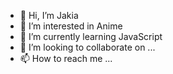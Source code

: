 - 👋 Hi, I’m Jakia
- 👀 I’m interested in Anime 
- 🌱 I’m currently learning JavaScript 
- 💞️ I’m looking to collaborate on ...
- 📫 How to reach me ...

<!---
WattsWebDev/WattsWebDev is a ✨ special ✨ repository because its `README.md` (this file) appears on your GitHub profile.
You can click the Preview link to take a look at your changes.
--->
